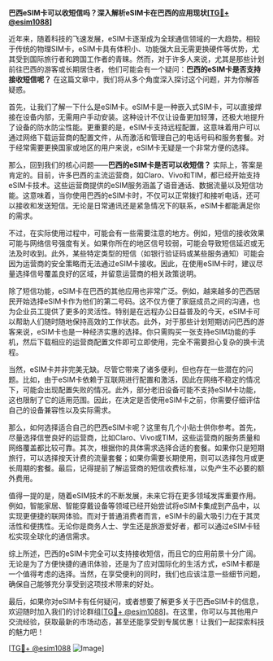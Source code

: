 **巴西eSIM卡可以收短信吗？深入解析eSIM卡在巴西的应用现状[[TG💪+ @esim1088](https://t.me/s/esim1088)]**

近年来，随着科技的飞速发展，eSIM卡逐渐成为全球通信领域的一大趋势。相较于传统的物理SIM卡，eSIM卡具有体积小、功能强大且无需更换硬件等优势，尤其受到国际旅行者和跨国工作者的青睐。然而，对于许多人来说，尤其是那些计划前往巴西的游客或长期居住者，他们可能会有一个疑问：**巴西的eSIM卡是否支持接收短信呢？** 在这篇文章中，我们将从多个角度深入探讨这个问题，并为你解答疑惑。

首先，让我们了解一下什么是eSIM卡。eSIM卡是一种嵌入式SIM卡，可以直接焊接在设备内部，无需用户手动安装。这种设计不仅让设备更加轻薄，还极大地提升了设备的防水防尘性能。更重要的是，eSIM卡支持远程配置，这意味着用户可以通过网络下载运营商的配置文件，从而激活和管理自己的电话号码和服务套餐。对于经常需要更换国家或地区的用户来说，eSIM卡无疑是一个非常方便的选择。

那么，回到我们的核心问题——**巴西的eSIM卡是否可以收短信？** 实际上，答案是肯定的。目前，许多巴西的主流运营商，如Claro、Vivo和TIM，都已经开始支持eSIM卡技术。这些运营商提供的eSIM服务涵盖了语音通话、数据流量以及短信功能。这意味着，当你使用巴西的eSIM卡时，不仅可以正常拨打和接听电话，还可以接收和发送短信。无论是日常通讯还是紧急情况下的联系，eSIM卡都能满足你的需求。

不过，在实际使用过程中，可能会有一些需要注意的地方。例如，短信的接收效果可能与网络信号强度有关。如果你所在的地区信号较弱，可能会导致短信延迟或无法及时收到。此外，某些特定类型的短信（如银行验证码或某些服务通知）可能会因为运营商的安全策略而无法通过eSIM卡接收。因此，在使用eSIM卡时，建议尽量选择信号覆盖良好的区域，并留意运营商的相关政策说明。

除了短信功能，eSIM卡在巴西的其他应用也非常广泛。例如，越来越多的巴西居民开始选择eSIM卡作为他们的第二号码。这不仅方便了家庭成员之间的沟通，也为企业员工提供了更多的灵活性。特别是在远程办公日益普及的今天，eSIM卡可以帮助人们随时随地保持高效的工作状态。此外，对于那些计划短期访问巴西的游客来说，eSIM卡也是一种经济实惠的选择。你只需购买一张支持eSIM功能的手机，然后下载相应的运营商配置文件即可立即使用，完全不需要担心复杂的换卡流程。

当然，eSIM卡并非完美无缺。尽管它带来了诸多便利，但也存在一些潜在的问题。比如，由于eSIM卡依赖于互联网进行配置和激活，因此在网络不稳定的情况下，可能会出现配置失败的情况。此外，部分老旧设备可能不支持eSIM卡功能，这也限制了它的适用范围。因此，在决定是否使用eSIM卡之前，你需要仔细评估自己的设备兼容性以及实际需求。

那么，如何选择适合自己的巴西eSIM卡呢？这里有几个小贴士供你参考。首先，尽量选择信誉良好的运营商，比如Claro、Vivo或TIM，这些运营商的服务质量和网络覆盖都比较可靠。其次，根据你的具体需求选择合适的套餐。如果你只是短期旅行，可以选择按天计费的流量套餐；如果你需要长期使用，则可以选择包月或更长周期的套餐。最后，记得提前了解运营商的短信收费标准，以免产生不必要的额外费用。

值得一提的是，随着eSIM技术的不断发展，未来它将在更多领域发挥重要作用。例如，智能家居、智能穿戴设备等领域已经开始尝试将eSIM卡集成到产品中，以实现更便捷的联网体验。而对于普通消费者而言，eSIM卡的最大吸引力在于其灵活性和便携性。无论你是商务人士、学生还是旅游爱好者，都可以通过eSIM卡轻松实现全球化的通信需求。

综上所述，巴西的eSIM卡完全可以支持接收短信，而且它的应用前景十分广阔。无论是为了方便快捷的通讯体验，还是为了应对国际化的生活方式，eSIM卡都是一个值得考虑的选择。当然，在享受便利的同时，我们也应该注意一些细节问题，确保自己能够充分享受到这项技术带来的好处。

最后，如果你对eSIM卡有任何疑问，或者想要了解更多关于巴西eSIM卡的信息，欢迎随时加入我们的讨论群组[[TG💪+ @esim1088](https://t.me/s/esim1088)]。在这里，你可以与其他用户交流经验，获取最新的市场动态，甚至还能享受到专属优惠！让我们一起探索科技的魅力吧！

[[TG💪+ @esim1088](https://t.me/s/esim1088) ![Image](https://i.postimg.cc/4NQfJmqS/Snipaste-2025-05-13-00-14-12.png)]